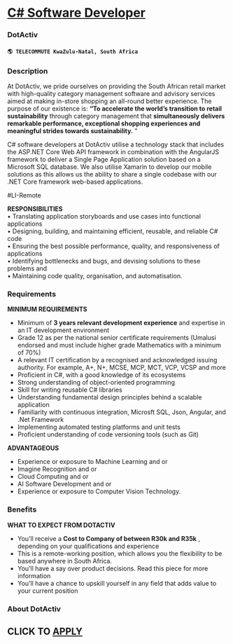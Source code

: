 # [C# Software Developer](https://www.remotewlb.com/apply/c-software-developer-59934)  
### DotActiv  
#### `🌎 TELECOMMUTE KwaZulu-Natal, South Africa`  

### **Description**

At DotActiv, we pride ourselves on providing the South African retail market with high-quality category management software and advisory services aimed at making in-store shopping an all-round better experience. The purpose of our existence is: **“To accelerate the world’s transition to retail sustainability** through category management that **simultaneously delivers remarkable performance, exceptional shopping experiences and meaningful strides towards sustainability.** ”

  

C# software developers at DotActiv utilise a technology stack that includes the ASP.NET Core Web API framework in combination with the AngularJS framework to deliver a Single Page Application solution based on a Microsoft SQL database. We also utilise Xamarin to develop our mobile solutions as this allows us the ability to share a single codebase with our .NET Core framework web-based applications.

#LI-Remote  
  
**RESPONSIBILITIES**  
• Translating application storyboards and use cases into functional applications  
• Designing, building, and maintaining efficient, reusable, and reliable C# code  
• Ensuring the best possible performance, quality, and responsiveness of applications  
• Identifying bottlenecks and bugs, and devising solutions to these problems and  
• Maintaining code quality, organisation, and automatisation.

###  **Requirements**

 **MINIMUM REQUIREMENTS**

  * Minimum of **3 years relevant development experience** and expertise in an IT development environment
  * Grade 12 as per the national senior certificate requirements (Umalusi endorsed and must include higher grade Mathematics with a minimum of 70%)
  * A relevant IT certification by a recognised and acknowledged issuing authority. For example, A+, N+, MCSE, MCP, MCT, VCP, VCSP and more 
  * Proficient in C#, with a good knowledge of its ecosystems
  * Strong understanding of object-oriented programming
  * Skill for writing reusable C# libraries
  * Understanding fundamental design principles behind a scalable application
  * Familiarity with continuous integration, Microsft SQL, Json, Angular, and .Net Framework
  * Implementing automated testing platforms and unit tests
  * Proficient understanding of code versioning tools (such as Git)

  
**ADVANTAGEOUS**

  * Experience or exposure to Machine Learning and or
  * Imagine Recognition and or 
  * Cloud Computing and or 
  * AI Software Development and or
  * Experience or exposure to Computer Vision Technology.

### **Benefits**

 **WHAT TO EXPECT FROM DOTACTIV**

  * You’ll receive a **Cost to Company of between R30k and R35k** , depending on your qualifications and experience
  * This is a remote-working position, which allows you the flexibility to be based anywhere in South Africa.
  * You’ll have a say over product decisions. Read this piece for more information
  * You’ll have a chance to upskill yourself in any field that adds value to your current position

### **About DotActiv**

  
## CLICK TO [APPLY](https://www.remotewlb.com/apply/c-software-developer-59934)

